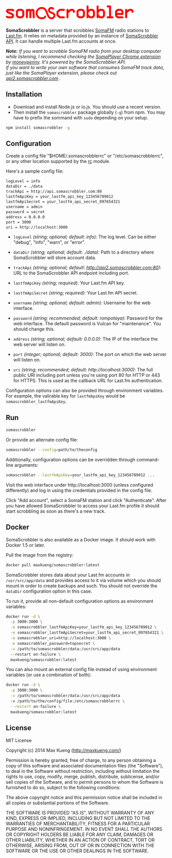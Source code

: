 ![SomaScrobbler](./static/images/logo.png)
==========================================

**SomaScrobbler** is a server that scrobbles [SomaFM](http://somafm.com/) radio
stations to [Last.fm](http://www.last.fm/).  It relies on metadata provided by
an instance of [SomaScrobbler
API](https://github.com/maxkueng/somascrobbler-api). It can handle multiple
Last.fm accounts at once.

_**Note:** If you want to scrobble SomaFM radio from your desktop computer while
listening, I recommend checking the [SomaPlayer Chrome
extension](https://chrome.google.com/webstore/detail/somaplayer/dpcghdgbhjkihgnnbojldhjmcbieofgo)
by [moneypenny](https://github.com/moneypenny). It's powered by the SomaScrobbler API.  
If you want to write your own software that consumes SomaFM track data, just
like the SomaPlayer extension, please check out
[api2.somascrobbler.com](http://api2.somascrobbler.com/) ._


## Installation

 - Download and install Node.js or io.js. You should use a recent version.
 - Then install the `somascrobbler` package globally (`-g`) from npm. You
   may have to prefix the sommand with `sudo` depending on your setup.

```sh
npm install somascrobbler -g
```

## Configuration

Create a config file "$HOME/.somascrobblerrc" or "/etc/somascrobblerrc",
or any other location supported by the [rc](https://www.npmjs.com/package/rc)
module.

Here's a sample config file:

```
logLevel = info
dataDir = ./data
trackApi = http://api.somascrobbler.com:80
lastfmApiKey = your_lastfm_api_key_123456789012
lastfmApiSecret = your_lastfm_api_secret_097654321
username = admin
password = secret
address = 0.0.0.0
port = 3000
uri = http://localhost:3000
```

 - `logLevel` *(string; optional; default: info)*: The log level. Can be either
   "debug", "info", "warn", or "error".

 - `dataDir` *(string; optional; default: ./data)*: Path to a directory where
   SomaScrobbler will store account data.

 - `trackApi` *(string; optional; default: http://api2.somascrobbler.com:80)*:
   URL to the SomaScrobbler API endpoint including port.

 - `lastfmApiKey` *(string; required)*: Your Last.fm API key.

 - `lastfmApiSecret` *(string; required)*: Your Last.fm API secret.

 - `username` *(string; optional; default: admin)*: Username for the web
   interface.

 - `password` *(string; recommended; default: rompotaya)*: Password for the web
   interface. The default password is Vulcan for "maintenance". You should
   change this.

 - `address` *(string; optional; default: 0.0.0.0)*: The IP of the interface
   the web server will listen on.

 - `port` *(integer; optional; default: 3000)*: The port on which the web
   server will listen on.

 - `uri` *(string; recommended; default: http://localhost:3000)*: The full
   public URI including port unless you're using port 80 for HTTP or 443 for
   HTTPS. This is used as the callback URL for Last.fm authentication.

Configuration options can also be provided through environment variables. For
example, the valirable key for `lastfmApiKey` would be
`somascrobbler_lastfmApiKey`.

## Run

```sh
somascrobbler
```

Or provide an alternate config file:

```sh
somascrobbler --config=path/to/theconfig
```

Additionally, configuration options can be overridden through command-line
arguments:

```sh
somascrobbler --lastfmApiKey=your_lastfm_api_key_123456789012 ...
```

Visit the web interface under http://localhost:3000 (unless configured
differently) and log in using the credentials provided in the config file.

Click "Add account", select a SomaFM station and click "Authenticate". After
you have allowed SomaScrobbler to access your Last.fm profile it should start
scrobbling as soon as there's a new track.

## Docker

SomaScrobbler is also available as a Docker image. It should work with Docker
1.5 or later.

Pull the image from the registry:

```sh
docker pull maxkueng/somascrobbler:latest
```

SomaScrobbler stores data about your Last.fm accounts in `/usr/src/app/data`
and provides access to it via volume which you should mount in order to create
backups and such. You should not override the `dataDir` configuration option in
this case.

To run it, provide all non-default configuration options as environment variables:

```sh
docker run -d \
  -p 3000:3000 \
  -e somascrobbler_lastfmApiKey=your_lastfm_api_key_123456789012 \
  -e somascrobbler_lastfmApiSecret=your_lastfm_api_secret_097654321 \
  -e somascrobbler_uri=http://localhost:3000 \
  -e somascrobbler_password=topsecret \
  -v /path/to/somascrobbler/data:/usr/src/app/data
  --restart on-failure \
  maxkueng/somascrobbler:latest
```

You can also mount an external config file instead of using environment
variables (or use a combination of both):

```sh
docker run -d \
  -p 3000:3000 \
  -v /path/to/somascrobbler/data:/usr/src/app/data
  -v /path/to/the/config/file:/etc/somascrobblerrc \
  --restart on-failure \
  maxkueng/somascrobbler:latest
```

## License

MIT License

Copyright (c) 2014 Max Kueng (http://maxkueng.com/)

Permission is hereby granted, free of charge, to any person obtaining
a copy of this software and associated documentation files (the
"Software"), to deal in the Software without restriction, including
without limitation the rights to use, copy, modify, merge, publish,
distribute, sublicense, and/or sell copies of the Software, and to
permit persons to whom the Software is furnished to do so, subject to
the following conditions:

The above copyright notice and this permission notice shall be
included in all copies or substantial portions of the Software.

THE SOFTWARE IS PROVIDED "AS IS", WITHOUT WARRANTY OF ANY KIND,
EXPRESS OR IMPLIED, INCLUDING BUT NOT LIMITED TO THE WARRANTIES OF
MERCHANTABILITY, FITNESS FOR A PARTICULAR PURPOSE AND
NONINFRINGEMENT. IN NO EVENT SHALL THE AUTHORS OR COPYRIGHT HOLDERS BE
LIABLE FOR ANY CLAIM, DAMAGES OR OTHER LIABILITY, WHETHER IN AN ACTION
OF CONTRACT, TORT OR OTHERWISE, ARISING FROM, OUT OF OR IN CONNECTION
WITH THE SOFTWARE OR THE USE OR OTHER DEALINGS IN THE SOFTWARE.
